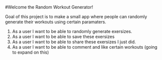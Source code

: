 #Welcome the Random Workout Generator!

Goal of this project is to make a small app where people can randomly generate their workouts using certain paramaters.

1. As a user I want to be able to randomly generate exersizes.
2. As a user I want to be able to save these exersizes 
3. As a user I want to be able to share these exersizes I just did.
4. As a user I want to be able to comment and like certain workouts (going to expand on this)
